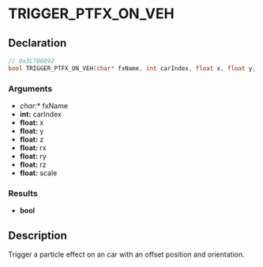 # TRIGGER_PTFX_ON_VEH

## Declaration
```cpp
// 0x3C7B6092
bool TRIGGER_PTFX_ON_VEH(char* fxName, int carIndex, float x, float y, float z, float rx, float ry, float rz, float scale);
```

### Arguments
- **char*:** fxName
- **int:** carIndex
- **float:** x
- **float:** y
- **float:** z
- **float:** rx
- **float:** ry
- **float:** rz
- **float:** scale

### Results
- **bool**

## Description
Trigger a particle effect on an car with an offset position and orientation.